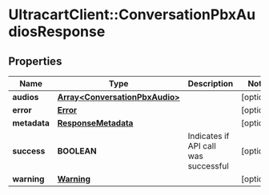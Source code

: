 # UltracartClient::ConversationPbxAudiosResponse

## Properties
Name | Type | Description | Notes
------------ | ------------- | ------------- | -------------
**audios** | [**Array&lt;ConversationPbxAudio&gt;**](ConversationPbxAudio.md) |  | [optional] 
**error** | [**Error**](Error.md) |  | [optional] 
**metadata** | [**ResponseMetadata**](ResponseMetadata.md) |  | [optional] 
**success** | **BOOLEAN** | Indicates if API call was successful | [optional] 
**warning** | [**Warning**](Warning.md) |  | [optional] 


